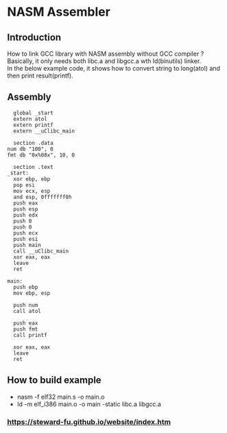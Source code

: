 # NASM Assembler
  
## Introduction
How to link GCC library with NASM assembly without GCC compiler ?   
Basically, it only needs both libc.a and libgcc.a wth ld(binutils) linker.  
In the below example code, it shows how to convert string to long(atol) and then print result(printf).  

## Assembly
```
  global _start
  extern atol
  extern printf
  extern __uClibc_main

  section .data
num db "100", 0
fmt db "0x%08x", 10, 0

  section .text
_start:
  xor ebp, ebp
  pop esi
  mov ecx, esp
  and esp, 0fffffff0h
  push eax
  push esp
  push edx
  push 0
  push 0
  push ecx
  push esi
  push main
  call __uClibc_main
  xor eax, eax
  leave
  ret

main:
  push ebp
  mov ebp, esp

  push num
  call atol

  push eax
  push fmt
  call printf

  xor eax, eax
  leave
  ret
```
  
## How to build example
-  nasm -f elf32 main.s -o main.o
-  ld -m elf_i386 main.o -o main -static libc.a libgcc.a
  
### https://steward-fu.github.io/website/index.htm
